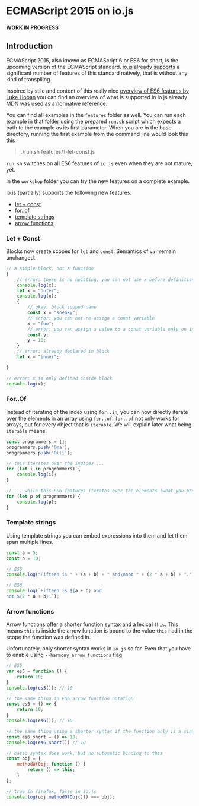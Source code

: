 # ECMAScript 2015 on io.js 

**WORK IN PROGRESS**

## Introduction
ECMAScript 2015, also known as ECMAScript 6 or ES6 for short, is the upcoming version of the ECMAScript standard. 
[io.js already supports](http://kangax.github.io/compat-table/es6/#iojs) a significant number of features of this 
standard natively, that is without any kind of transpiling.

Inspired by stile and content of this really nice 
[overview of ES6 features by Luke Hoban](https://github.com/lukehoban/es6features) you can find an overview of what is
supported in io.js already. [MDN](https://developer.mozilla.org/en-US/docs/Web/JavaScript) was used as a normative reference. 

You can find all examples in the `features` folder as well. You can run each example in that folder using the prepared `run.sh` script which expects a path to the example
as its first parameter. When you are in the base directory, 
running the first example from the command line would look this this

> ./run.sh features/1-let-const.js

`run.sh` switches on all ES6 features of `io.js` even when they are not mature, yet.

In the `workshop` folder you can try the new features on a complete example.

io.is (partially) supports the following new features:
- [let + const](#let--const)
- [for..of](#forof)
- [template strings](#template-strings)
- [arrow functions](#arrow-functions)

### Let + Const
Blocks now create scopes for `let` and `const`. Semantics of `var` remain unchanged.

```JavaScript
// a simple block, not a function
{
    // error: there is no hoisting, you can not use x before definition
    console.log(x);
    let x = "outer";
    console.log(x);
    {
        // okay, block scoped name
        const x = "sneaky";
        // error: you can not re-assign a const variable
        x = "foo";
        // error: you can assign a value to a const variable only on initialization
        const y;
        y = 10;
    }
    // error: already declared in block
    let x = "inner";

}

// error: x is only defined inside block
console.log(x);
```

### For..Of
Instead of iterating of the index using `for..in`, you can now directly iterate over the elements in an array using
`for..of`. `for..of` not only works for arrays, but for every object that is `iterable`. We will explain later
 what being `iterable` means.

```JavaScript
const programmers = [];
programmers.push('Oma');
programmers.push('Olli');

// this iterates over the indices ...
for (let i in programmers) {
    console.log(i);
}

// ... while this ES6 features iterates over the elements (what you probably desire)
for (let p of programmers) {
    console.log(p);
}
```

### Template strings

Using template strings you can embed expressions into them and let them span multiple lines.

```JavaScript
const a = 5;
const b = 10;

// ES5
console.log("Fifteen is " + (a + b) + " and\nnot " + (2 * a + b) + ".");

// ES6
console.log(`Fifteen is ${a + b} and
not ${2 * a + b}.`);
```

### Arrow functions

Arrow functions offer a shorter function syntax and a lexical `this`. This means `this` is inside the arrow function
is bound to the value `this` had in the scope the function was defined in. 

Unfortunately, only shorter syntax works in `io.js` so far. Even that you have to enable using `--harmony_arrow_functions`
flag.

```JavaScript
// ES5
var es5 = function () {
    return 10;
}
console.log(es5()); // 10

// the same thing in ES6 arrow function notation
const es6 = () => {
    return 10;
}
console.log(es6()); // 10

// the same thing using a shorter syntax if the function only is a single expression
const es6_short = () => 10;
console.log(es6_short()) // 10

// basic syntax does work, but no automatic binding to this
const obj = {
    methodOfObj: function () {
        return () => this;
    }
};

// true in firefox, false in io.js
console.log(obj.methodOfObj()() === obj);
```

